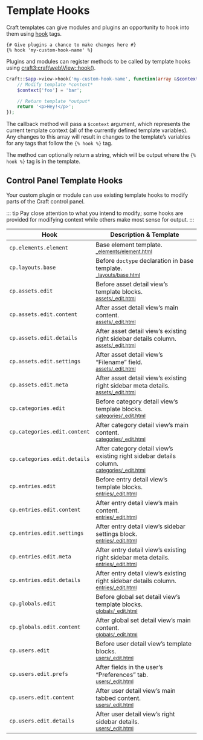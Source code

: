 # Template Hooks

Craft templates can give modules and plugins an opportunity to hook into them using [hook](../dev/tags.md#hook) tags.

```twig
{# Give plugins a chance to make changes here #}
{% hook 'my-custom-hook-name' %}
```

Plugins and modules can register methods to be called by template hooks using <craft3:craft\web\View::hook()>.

```php
Craft::$app->view->hook('my-custom-hook-name', function(array &$context) {
    // Modify template *context*
    $context['foo'] = 'bar';

    // Return template *output*
    return '<p>Hey!</p>';
});
```

The callback method will pass a `$context` argument, which represents the current template context (all of the currently defined template variables). Any changes to this array will result in changes to the template’s variables for any tags that follow the `{% hook %}` tag.

The method can optionally return a string, which will be output where the `{% hook %}` tag is in the template.

## Control Panel Template Hooks

Your custom plugin or module can use existing template hooks to modify parts of the Craft control panel.

::: tip
Pay close attention to what you intend to modify; some hooks are provided for modifying context while others make most sense for output.
:::

| Hook                         | Description & Template                                                                                                                                                                             |
| ---------------------------- | -------------------------------------------------------------------------------------------------------------------------------------------------------------------------------------------------- |
| `cp.elements.element`        | Base element template.<br><small>[_elements/element.html](https://github.com/craftcms/cms/blob/main/src/templates/_elements/element.html)</small>                                            |
| `cp.layouts.base`            | Before `doctype` declaration in base template.<br><small>[_layouts/base.html](https://github.com/craftcms/cms/blob/main/src/templates/_layouts/base.html)</small>                            |
| `cp.assets.edit`             | Before asset detail view’s template blocks.<br><small>[assets/_edit.html](https://github.com/craftcms/cms/blob/main/src/templates/assets/_edit.html)</small>                                 |
| `cp.assets.edit.content`     | After asset detail view’s main content.<br><small>[assets/_edit.html](https://github.com/craftcms/cms/blob/main/src/templates/assets/_edit.html)</small>                                     |
| `cp.assets.edit.details`     | After asset detail view’s existing right sidebar details column.<br><small>[assets/_edit.html](https://github.com/craftcms/cms/blob/main/src/templates/assets/_edit.html)</small>            |
| `cp.assets.edit.settings`    | After asset detail view’s “Filename” field.<br><small>[assets/_edit.html](https://github.com/craftcms/cms/blob/main/src/templates/assets/_edit.html)</small>                                 |
| `cp.assets.edit.meta`        | After asset detail view’s existing right sidebar meta details.<br><small>[assets/_edit.html](https://github.com/craftcms/cms/blob/main/src/templates/assets/_edit.html)</small>              |
| `cp.categories.edit`         | Before category detail view’s template blocks.<br><small>[categories/_edit.html](https://github.com/craftcms/cms/blob/main/src/templates/categories/_edit.html)</small>                      |
| `cp.categories.edit.content` | After category detail view’s main content. <br><small>[categories/_edit.html](https://github.com/craftcms/cms/blob/main/src/templates/categories/_edit.html)</small>                         |
| `cp.categories.edit.details` | After category detail view’s existing right sidebar details column.<br><small>[categories/_edit.html](https://github.com/craftcms/cms/blob/main/src/templates/categories/_edit.html)</small> |
| `cp.entries.edit`            | Before entry detail view’s template blocks.<br><small>[entries/_edit.html](https://github.com/craftcms/cms/blob/main/src/templates/entries/_edit.html)</small>                               |
| `cp.entries.edit.content`    | After entry detail view’s main content.<br><small>[entries/_edit.html](https://github.com/craftcms/cms/blob/main/src/templates/entries/_edit.html)</small>                                   |
| `cp.entries.edit.settings`   | After entry detail view’s sidebar settings block.<br><small>[entries/_edit.html](https://github.com/craftcms/cms/blob/main/src/templates/entries/_edit.html)</small>                         |
| `cp.entries.edit.meta`       | After entry detail view’s existing right sidebar meta details.<br><small>[entries/_edit.html](https://github.com/craftcms/cms/blob/main/src/templates/entries/_edit.html)</small>            |
| `cp.entries.edit.details`    | After entry detail view’s existing right sidebar details column.<br><small>[entries/_edit.html](https://github.com/craftcms/cms/blob/main/src/templates/entries/_edit.html)</small>          |
| `cp.globals.edit`            | Before global set detail view’s template blocks.<br><small>[globals/_edit.html](https://github.com/craftcms/cms/blob/main/src/templates/globals/_edit.html)</small>                          |
| `cp.globals.edit.content`    | After global set detail view’s main content.<br><small>[globals/_edit.html](https://github.com/craftcms/cms/blob/main/src/templates/globals/_edit.html)</small>                              |
| `cp.users.edit`              | Before user detail view’s template blocks.<br><small>[users/_edit.html](https://github.com/craftcms/cms/blob/main/src/templates/users/_edit.html)</small>                                    |
| `cp.users.edit.prefs`        | After fields in the user’s “Preferences” tab.<br><small>[users/_edit.html](https://github.com/craftcms/cms/blob/main/src/templates/users/_edit.html)</small>                                 |
| `cp.users.edit.content`      | After user detail view’s main tabbed content.<br><small>[users/_edit.html](https://github.com/craftcms/cms/blob/main/src/templates/users/_edit.html)</small>                                 |
| `cp.users.edit.details`      | After user detail view’s right sidebar details. <br><small>[users/_edit.html](https://github.com/craftcms/cms/blob/main/src/templates/users/_edit.html)</small>                              |

